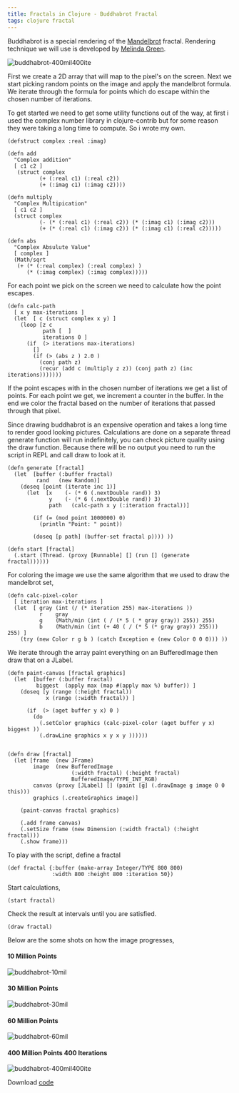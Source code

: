 ```yaml
---
title: Fractals in Clojure - Buddhabrot Fractal
tags: clojure fractal
---
```


Buddhabrot is a special rendering of the
[Mandelbrot](http://en.wikipedia.org/wiki/Mandelbrot_set)
fractal. Rendering technique we will use is developed by [Melinda
Green](http://www.superliminal.com/fractals/bbrot/bbrot.htm).

![buddhabrot-400mil400ite](/images/post/buddhabrot-400mil400ite.png)

First we create a 2D array that will map to the pixel's on the
screen. Next we start picking random points on the image and apply the
mandelbrot formula. We iterate through the formula for points which do
escape within the chosen number of iterations.


To get started we need to get some utility functions out of the way, at
first i used the complex number library in clojure-contrib but for some
reason they were taking a long time to compute. So i wrote my own.

    (defstruct complex :real :imag)

    (defn add
      "Complex addition"
      [ c1 c2 ] 
       (struct complex 
              (+ (:real c1) (:real c2))
              (+ (:imag c1) (:imag c2))))

    (defn multiply
      "Complex Multipication"
      [ c1 c2 ] 
      (struct complex 
              (- (* (:real c1) (:real c2)) (* (:imag c1) (:imag c2)))
              (+ (* (:real c1) (:imag c2)) (* (:imag c1) (:real c2)))))

    (defn abs
      "Complex Absulute Value"
      [ complex ]
      (Math/sqrt 
       (+ (* (:real complex) (:real complex) ) 
          (* (:imag complex) (:imag complex)))))


For each point we pick on the screen we need to calculate how the point
escapes.


    (defn calc-path
      [ x y max-iterations ] 
      (let  [ c (struct complex x y) ]
        (loop [z c 
               path [  ]
               iterations 0 ]
          (if  (> iterations max-iterations)
            []
            (if (> (abs z ) 2.0 ) 
              (conj path z)
              (recur (add c (multiply z z)) (conj path z) (inc iterations)))))))


If the point escapes with in the chosen number of iterations we get a
list of points. For each point we get, we increment a counter in the
buffer. In the end we color the fractal based on the number of
iterations that passed through that pixel.


Since drawing buddhabrot is an expensive operation and takes a long time to
render good looking pictures. Calculations are done on a separate thread
generate function will run indefinitely, you can check picture quality
using the draw function. Because there will be no output you need to run
the script in REPL and call draw to look at it.

    (defn generate [fractal]
      (let  [buffer (:buffer fractal)
             rand   (new Random)]
        (doseq [point (iterate inc 1)]
          (let  [x    (- (* 6 (.nextDouble rand)) 3) 
                 y    (- (* 6 (.nextDouble rand)) 3)
                 path   (calc-path x y (:iteration fractal))]

            (if (= (mod point 1000000) 0)
              (println "Point: " point))

            (doseq [p path] (buffer-set fractal p)))) ))

    (defn start [fractal]
      (.start (Thread. (proxy [Runnable] [] (run [] (generate fractal)))))) 

For coloring the image we use the same algorithm that we used to draw
the mandelbrot set,


    (defn calc-pixel-color
      [ iteration max-iterations ] 
      (let  [ gray (int (/ (* iteration 255) max-iterations )) 
              r    gray
              g    (Math/min (int ( / (* 5 ( * gray gray)) 255)) 255)
              b    (Math/min (int (+ 40 ( / (* 5 (* gray gray)) 255))) 255) ]
        (try (new Color r g b ) (catch Exception e (new Color 0 0 0))) ))


We iterate through the array paint everything on an BufferedImage then
draw that on a JLabel.

    (defn paint-canvas [fractal graphics] 
      (let  [buffer (:buffer fractal)
             biggest  (apply max (map #(apply max %) buffer)) ]
        (doseq [y (range (:height fractal))
                x (range (:width fractal)) ]
     
          (if  (> (aget buffer y x) 0 )
            (do
              (.setColor graphics (calc-pixel-color (aget buffer y x) biggest ))
              (.drawLine graphics x y x y ))))))


    (defn draw [fractal]
      (let [frame  (new JFrame)
            image  (new BufferedImage 
                        (:width fractal) (:height fractal) 
                        BufferedImage/TYPE_INT_RGB)
            canvas (proxy [JLabel] [] (paint [g] (.drawImage g image 0 0 this)))
            graphics (.createGraphics image)]

        (paint-canvas fractal graphics)

        (.add frame canvas)
        (.setSize frame (new Dimension (:width fractal) (:height fractal)))
        (.show frame)))


To play with the script, define a fractal

    (def fractal {:buffer (make-array Integer/TYPE 800 800)
                  :width 800 :height 800 :iteration 50})

Start calculations,

    (start fractal)


Check the result at intervals until you are satisfied.
    
    (draw fractal)


Below are the some shots on how the image progresses,

#### 10 Million Points

![buddhabrot-10mil](/images/post/buddhabrot-10mil.png)

#### 30 Million Points

![buddhabrot-30mil](/images/post/buddhabrot-30mil.png)

#### 60 Million Points

![buddhabrot-60mil](/images/post/buddhabrot-60mil.png)

#### 400 Million Points 400 Iterations

![buddhabrot-400mil400ite](/images/post/buddhabrot-400mil400ite.png)

Download [code](/code/clojure/buddhabrot.clj)

